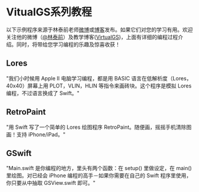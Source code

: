 # VitualGS系列教程
以下示例程序来源于林泰前老师[微博](http://weibo.com/limtc)或[博客](http://blog.sina.com.cn/virtualgs)发布。如果它们对您的学习有用。欢迎关注他的微博（[@林泰前](http://weibo.com/limtc)）及教学博客([VirtualGS](http://blog.sina.com.cn/virtualgs))，上面有详细的编程过程介绍。同时，将带给您学习编程的乐趣及惊喜收获！

## Lores
"我们小时候用 Apple II 电脑学习编程，都是用 BASIC 语言在低解析度（Lores，40x40）屏幕上用 PLOT，VLIN，HLIN 等指令来画砖块。这个程序是模拟 Lores 编程，不过语言换成了 Swift。" 

## RetroPaint
"用 Swift 写了一个简单的 Lores 绘图程序 RetroPaint。随便画，摇摇手机清除图画！支持 iPhone/iPad。"

## GSwift
"Main.swift 是你编程的地方，里头有两个函数：在 setup() 里做设定，在 main() 里绘图。对已经会 iPhone 编程的高手－如果你需要在自己的 Swift 程序里使用，你只要从中抽取 GSView.swift 即可。"
